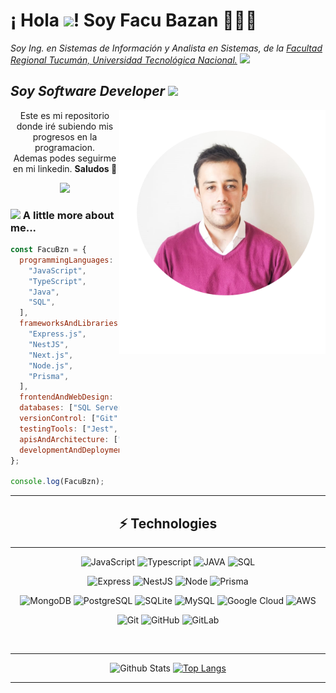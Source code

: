 <p align="center" width="300">
<h1>¡ Hola <img src="https://user-images.githubusercontent.com/42378118/110234147-e3259600-7f4e-11eb-95be-0c4047144dea.gif" width="30">! Soy Facu Bazan 👨🏻‍💻 </h1>

<p><em>Soy Ing. en Sistemas de Información y Analista en Sistemas, de la <a href="https://frt.cvg.utn.edu.ar">Facultad Regional Tucumán, Universidad Tecnológica Nacional.</a>
   <img src="https://media.giphy.com/media/1HKaikaFqDt7i/giphy.gif" width="30"></br>
   <h2>Soy <strong>Software Developer </strong> <img src="https://media.giphy.com/media/WUlplcMpOCEmTGBtBW/giphy.gif" width="30"> 
</em></h2>
<img align='right' src="https://github.com/FacuBzn/About/blob/main/FacundoBzn.png" width="330">
<p align="center">Este es mi repositorio donde iré subiendo mis progresos en la programacion.<br> Ademas podes seguirme en mi linkedin. <strong>Saludos 👋 </strong></p>

 <div align="center"> 
   <div> 
   <a href="https://www.linkedin.com/in/juanfacundobazanalvarez/" target="_blank"><img src="https://img.shields.io/badge/-LinkedIn-%230077B5?style=for-the-badge&logo=linkedin&logoColor=white" target="_blank"></a>
   </div>
</div>

### <img src="https://media.giphy.com/media/7JA8CIHsr0IfYPZpOE/giphy.gif" width="50"> A little more about me...

```javascript
const FacuBzn = {
  programmingLanguages: [
    "JavaScript",
    "TypeScript",
    "Java",    
    "SQL",
  ],
  frameworksAndLibraries: [
    "Express.js",
    "NestJS",
    "Next.js",
    "Node.js",
    "Prisma",
  ],
  frontendAndWebDesign: ["HTML", "CSS"],
  databases: ["SQL Server", "SQLite", "MongoDB", "PostgreSQL", "MySQL"],
  versionControl: ["Git", "GitHub", "GitLab"],
  testingTools: ["Jest", "Puppeteer"],
  apisAndArchitecture: ["API RESTful", "Microservices"],
  developmentAndDeploymentTools: ["Docker", "Postman", "AWS"],
};

console.log(FacuBzn);
```

<div align="center"> 
 <hr>
   
## ⚡ Technologies
 <hr>  
   
![JavaScript](https://img.shields.io/badge/Code-JavaScript-black?style=flat&logo=javascript)
![Typescript](https://img.shields.io/badge/Code-Typescript-black?style=flat&logo=typescript)
![JAVA](https://img.shields.io/badge/Code-Java-black?style=flat&logo=java)
![SQL](https://img.shields.io/badge/Code-SQL-black?style=flat&logo=SQL)

![Express](https://img.shields.io/badge/Framework-Express-black?style=flat&logo=Express)
![NestJS](https://img.shields.io/badge/Framework-NestJS-black?style=flat&logo=NestJS)
![Node](https://img.shields.io/badge/Framework-Node-black?style=flat&logo=nodedotjs)
![Prisma](https://img.shields.io/badge/Framework-Prisma-black?style=flat&logo=Prisma)

![MongoDB](https://img.shields.io/badge/databases-MongoDB-black?style=flat&logo=mongodb)
![PostgreSQL](https://img.shields.io/badge/databases-PostgreSQL-black?style=flat-&logo=postgresql)
![SQLite](https://img.shields.io/badge/databases-SQLite-black?style=flat-&logo=sqlite)
![MySQL](https://img.shields.io/badge/databases-MySQL-black?style=flat-&logo=mysql)
![Google Cloud](https://img.shields.io/badge/Cloud-Google%20Cloud-black?style=flat&logo=google-cloud)
![AWS](https://img.shields.io/badge/Cloud-AmazonWebServices-black?style=flat-&logo=AmazonWebServices)

![Git](https://img.shields.io/badge/-Git-black?style=flat-&logo=git)
![GitHub](https://img.shields.io/badge/-GitHub-181717?style=flat-&logo=github)
![GitLab](https://img.shields.io/badge/-GitLab-black?style=flat-&logo=gitlab)

   <br>
   
   <hr>

![Github Stats](https://github-readme-stats.vercel.app/api?username=facubzn&count_private=true&show_icons=true)
[![Top Langs](https://github-readme-stats.vercel.app/api/top-langs/?username=facubzn&layout=compact)](https://github.com/facubzn/github-readme-stats)

<hr>    
   
   
   <br />
   <br />
   
<br />
<br />
